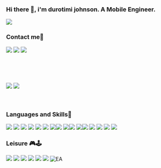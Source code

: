 ### Hi there 👋, i'm durotimi johnson. A Mobile Engineer.


<img src="https://raw.githubusercontent.com/ShahriarShafin/ShahriarShafin/main/Assets/programmer.gif">


### Contact me📱
<a href="https://mail.google.com/mail/u/0/#inbox"><img src="https://img.shields.io/badge/Gmail-D14836?style=for-the-badge&logo=gmail&logoColor=white"><a>
  <a href="https://www.linkedin.com/in/durotimi-johnson-4b31b7183/"><img src="https://img.shields.io/badge/LinkedIn-0077B5?style=for-the-badge&logo=linkedin&logoColor=white"><a> 
<a href="https://www.instagram.com/iam_mickj/"><img src="https://img.shields.io/badge/Instagram-E4405F?style=for-the-badge&logo=instagram&logoColor=white"><a>

<br>
<br>
<br>
  
<img src ="https://github-readme-stats.vercel.app/api?username=D-Mick&show_icons=true&theme=tokyonight"> <img src="https://github-readme-stats.vercel.app/api/top-langs/?username=D-Mick&layout=compact">
<br>
<br>
<br>


### Languages and Skills🚀
<img src ="https://camo.githubusercontent.com/6bde88cfbdabd61998c8c8f71b685d3cee73b03e86bba4c308ee1eaaadbf5d57/68747470733a2f2f696d672e736869656c64732e696f2f62616467652f2d666c75747465722d3032353639423f7374796c653d666f722d7468652d6261646765266c6f676f3d666c7574746572"> <img src="https://camo.githubusercontent.com/c0bdccec4f3aa145653f285fb0253f18008707852c6700a8f91a1924aa9f6074/68747470733a2f2f696d672e736869656c64732e696f2f62616467652f2d646172742d3031373543323f7374796c653d666f722d7468652d6261646765266c6f676f3d64617274"> <img src ="https://camo.githubusercontent.com/1ca631a43b7d9a6ef620856cdb0bdb4de60985a5019b851f564dfc4034eea1f5/68747470733a2f2f696d672e736869656c64732e696f2f62616467652f2d6a6176612d3030373339363f7374796c653d666f722d7468652d6261646765266c6f676f3d6a617661"> <img src = "https://camo.githubusercontent.com/939ccbc4390d4b233428c14aeee9278cf90c10e970e0234a42899451538873b1/68747470733a2f2f696d672e736869656c64732e696f2f62616467652f2d48544d4c352d4533344632363f7374796c653d666f722d7468652d6261646765266c6f676f3d68746d6c35266c6f676f436f6c6f723d7768697465"> <img src="https://camo.githubusercontent.com/fd2f3c0d94c2e2c2f7a3343d99e99a291ec59b3a468e8bddcb5d290c254cdc69/68747470733a2f2f696d672e736869656c64732e696f2f62616467652f2d435353332d3135373242363f7374796c653d666f722d7468652d6261646765266c6f676f3d63737333"> <img src ="https://camo.githubusercontent.com/bb947ded9e6ec266e306a13d54a6ceab101a7ad60b555fc7a5cb98f449b86d31/68747470733a2f2f696d672e736869656c64732e696f2f62616467652f2d4a6176615363726970742d626c61636b3f7374796c653d666f722d7468652d6261646765266c6f676f3d6a617661736372697074"> <img src ="https://camo.githubusercontent.com/d5e222f37b91cf39143d6ed867b049fed4f621256765b33620103bf99a05d1f5/68747470733a2f2f696d672e736869656c64732e696f2f62616467652f2d4769742d626c61636b3f7374796c653d666f722d7468652d6261646765266c6f676f3d676974"><img src="https://img.shields.io/badge/GitLab-330F63?style=for-the-badge&logo=gitlab&logoColor=white"> <img src = "https://camo.githubusercontent.com/a331c9dd7067cf97c52a7f9745404be766537300a2638cc95d3f856c566bf55c/68747470733a2f2f696d672e736869656c64732e696f2f62616467652f2d4769744875622d3138313731373f7374796c653d666f722d7468652d6261646765266c6f676f3d676974687562"><img src="https://img.shields.io/badge/Android-3DDC84?style=for-the-badge&logo=android&logoColor=white"> <img src = "https://camo.githubusercontent.com/34aa44323ae7a551dbe1552ad29d75829775eeadbf08d0fd330db9005624fdbc/68747470733a2f2f696d672e736869656c64732e696f2f62616467652f2d4269744275636b65742d6461726b626c75653f7374796c653d666f722d7468652d6261646765266c6f676f3d6269746275636b6574"><img src="https://img.shields.io/badge/Kotlin-0095D5?&style=for-the-badge&logo=kotlin&logoColor=white"> <img src="https://img.shields.io/badge/Visual_Studio_Code-0078D4?style=for-the-badge&logo=visual%20studio%20code&logoColor=white"> <img src = "https://img.shields.io/badge/Slack-4A154B?style=for-the-badge&logo=slack&logoColor=white"> <img src ="https://img.shields.io/badge/Discord-7289DA?style=for-the-badge&logo=discord&logoColor=white"> <img src="https://img.shields.io/badge/Microsoft_Teams-6264A7?style=for-the-badge&logo=microsoft-teams&logoColor=white">

### Leisure 🎮🕹
<img src ="https://img.shields.io/badge/PlayStation-003791?style=for-the-badge&logo=playstation&logoColor=white"> <img src="https://img.shields.io/badge/Xbox-107C10?style=for-the-badge&logo=xbox&logoColor=white"> <img src ="https://img.shields.io/badge/YouTube_Music-FF0000?style=for-the-badge&logo=youtube-music&logoColor=white"> <img src ="https://img.shields.io/badge/YouTube-FF0000?style=for-the-badge&logo=youtube&logoColor=white"> <img src="https://img.shields.io/badge/Twitch-9146FF?style=for-the-badge&logo=twitch&logoColor=white"> <img src = "https://img.shields.io/badge/Netflix-E50914?style=for-the-badge&logo=netflix&logoColor=white"> <img alt="EA" src="https://img.shields.io/badge/ea%20-%23000000.svg?&style=for-the-badge&logo=ea&logoColor=white">


